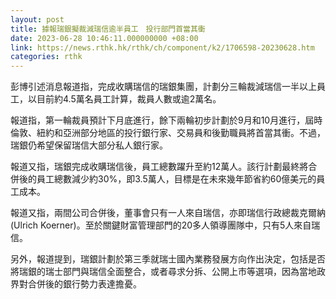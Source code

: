```yaml
---
layout: post
title: 據報瑞銀擬裁減瑞信逾半員工　投行部門首當其衝
date: 2023-06-28 10:46:11.000000000 +08:00
link: https://news.rthk.hk/rthk/ch/component/k2/1706598-20230628.htm
categories: rthk
---
```


彭博引述消息報道指，完成收購瑞信的瑞銀集團，計劃分三輪裁減瑞信一半以上員工，以目前約4.5萬名員工計算，裁員人數或逾2萬名。

報道指，第一輪裁員預計下月底進行，餘下兩輪初步計劃於9月和10月進行，屆時倫敦、紐約和亞洲部分地區的投行銀行家、交易員和後勤職員將首當其衝。不過，瑞銀仍希望保留瑞信大部分私人銀行家。

報道又指，瑞銀完成收購瑞信後，員工總數躍升至約12萬人。該行計劃最終將合併後的員工總數減少約30%，即3.5萬人，目標是在未來幾年節省約60億美元的員工成本。

報道又指，兩間公司合併後，董事會只有一人來自瑞信，亦即瑞信行政總裁克爾納(Ulrich Koerner)。至於關鍵財富管理部門的20多人領導團隊中，只有5人來自瑞信。

另外，報道提到，瑞銀計劃於第三季就瑞士國內業務發展方向作出決定，包括是否將瑞銀的瑞士部門與瑞信全面整合，或者尋求分拆、公開上市等選項，因為當地政界對合併後的銀行勢力表達擔憂。
